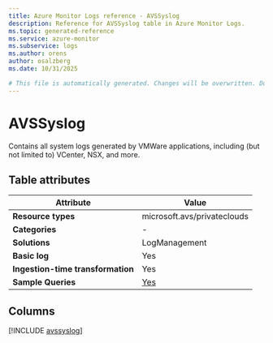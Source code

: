```yaml
---
title: Azure Monitor Logs reference - AVSSyslog
description: Reference for AVSSyslog table in Azure Monitor Logs.
ms.topic: generated-reference
ms.service: azure-monitor
ms.subservice: logs
ms.author: orens
author: osalzberg
ms.date: 10/31/2025

# This file is automatically generated. Changes will be overwritten. Do not change this file directly.
---
```


# AVSSyslog

Contains all system logs generated by VMWare applications, including (but not limited to) VCenter, NSX, and more.


## Table attributes

|Attribute|Value|
|---|---|
|**Resource types**|microsoft.avs/privateclouds|
|**Categories**|-|
|**Solutions**| LogManagement|
|**Basic log**|Yes|
|**Ingestion-time transformation**|Yes|
|**Sample Queries**|[Yes](/azure/azure-monitor/reference/queries/avssyslog)|



## Columns
  
[!INCLUDE [avssyslog](~/reusable-content/ce-skilling/azure/includes/azure-monitor/reference/tables/avssyslog-include.md)]
